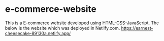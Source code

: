 # e-commerce-website
This is a E-commerce website developed using HTML-CSS-JavaScript.
The below is the website which was deployed in Netlify.com.
https://earnest-cheesecake-89130a.netlify.app/
